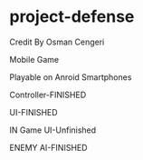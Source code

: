 # project-defense

Credit By Osman Cengeri

Mobile Game

Playable on Anroid Smartphones

Controller-FINISHED

UI-FINISHED

IN Game UI-Unfinished

ENEMY AI-FINISHED

